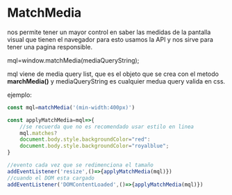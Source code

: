 # MatchMedia

nos permite tener un mayor control en saber las medidas de la pantalla visual que tienen el navegador para esto usamos la API y nos sirve para tener una pagina responsible.

mql=window.matchMedia(mediaQueryString);

mql viene de media query list, que es el objeto que se crea con el metodo **marchMedia()** y mediaQueryString es cualquier medua query valida en css.

ejemplo:

```javascript
const mql=matchMedia('(min-width:400px)')

const applyMatchMedia=mql=>{
    //se recuerda que no es recomendado usar estilo en linea
    mql.matches?
    document.body.style.backgroundColor="red":
    document.body.style.backgroundColor="royalblue";
}

//evento cada vez que se redimenciona el tamaño
addEventListener('resize',()=>{applyMatchMedia(mql)})
//cuando el DOM esta cargado
addEventListener('DOMContentLoaded',()=>{applyMatchMedia(mql)})
```